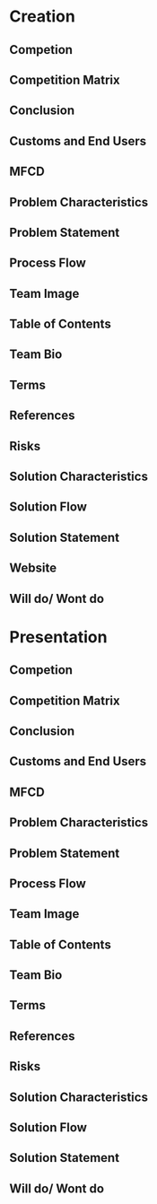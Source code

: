 # **Creation**

## Competion

## Competition Matrix

## Conclusion

## Customs and End Users

## MFCD

## Problem Characteristics

## Problem Statement

## Process Flow

## Team Image

## Table of Contents

## Team Bio

## Terms

## References

## Risks

## Solution Characteristics

## Solution Flow

## Solution Statement

## Website

## Will do/ Wont do

# **Presentation**

## Competion

## Competition Matrix

## Conclusion

## Customs and End Users

## MFCD

## Problem Characteristics

## Problem Statement

## Process Flow

## Team Image

## Table of Contents

## Team Bio

## Terms

## References

## Risks

## Solution Characteristics

## Solution Flow

## Solution Statement

## Will do/ Wont do


